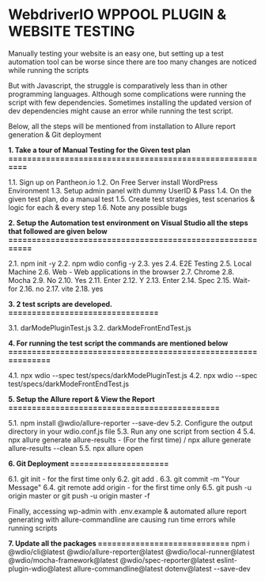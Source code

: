 WebdriverIO WPPOOL PLUGIN & WEBSITE TESTING
==============================================

Manually testing your website is an easy one, but setting up a test automation tool can be worse since there are too many changes are noticed while running the scripts

But with Javascript, the struggle is comparatively less than in other programming languages. Although some complications were running the script with few dependencies. Sometimes installing the updated version of dev dependencies might cause an error while running the test script. 

Below, all the steps will be mentioned from installation to Allure report generation & Git deployment

**1. Take a tour of Manual Testing for the Given test plan
=========================================================**

1.1. Sign up on Pantheon.io
1.2. On Free Server install WordPress Environment
1.3. Setup admin panel with dummy UserID & Pass
1.4. On the given test plan, do a manual test
1.5. Create test strategies, test scenarios & logic for each & every step
1.6. Note any possible bugs

**2. Setup the Automation test environment on Visual Studio
all the steps that followed are given below
==========================================================**

2.1. npm init -y
2.2. npm wdio config -y
2.3. yes
2.4. E2E Testing
2.5. Local Machine
2.6. Web - Web applications in the browser
2.7. Chrome
2.8. Mocha
2.9. No
2.10. Yes
2.11. Enter
2.12. Y
2.13. Enter
2.14. Spec
2.15. Wait-for
2.16. no
2.17. vite
2.18. yes

**3. 2 test scripts are developed. 
================================**

3.1. darModePluginTest.js
3.2. darkModeFrontEndTest.js

**4. For running the test script the commands are mentioned below
==============================================================**

4.1. npx wdio --spec test/specs/darkModePluginTest.js
4.2. npx wdio --spec test/specs/darkModeFrontEndTest.js

**5. Setup the Allure report & View the Report
=============================================**

5.1. npm install @wdio/allure-reporter --save-dev
5.2. Configure the output directory in your wdio.conf.js file
5.3. Run any one script from section 4
5.4. npx allure generate allure-results - (For the first time) / npx allure generate allure-results --clean
5.5. npx allure open

**6. Git Deployment
=====================**

6.1. git init - for the first time only
6.2. git add .
6.3. git commit -m "Your Message"
6.4. git remote add origin <repository-url> - for the first time only
6.5. git push -u origin master or git push -u origin master -f

Finally, accessing wp-admin with .env.example & automated allure report generating with allure-commandline are causing run time errors while running scripts

**7. Update all the packages
============================**
npm i @wdio/cli@latest @wdio/allure-reporter@latest @wdio/local-runner@latest @wdio/mocha-framework@latest @wdio/spec-reporter@latest eslint-plugin-wdio@latest allure-commandline@latest dotenv@latest --save-dev

